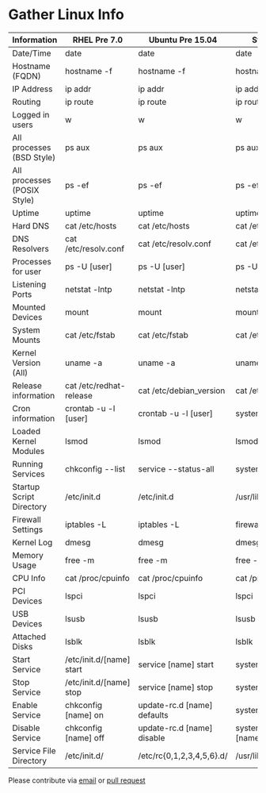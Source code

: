 # Gather Linux Info

|Information|RHEL Pre 7.0|Ubuntu Pre 15.04|Systemd Based|
|---|---|---|---|
|Date/Time|date|date|date|
|Hostname (FQDN)|hostname -f|hostname -f|hostname -f|
|IP Address|ip addr|ip addr|ip addr|
|Routing|ip route|ip route|ip route|
|Logged in users|w|w|w|
|All processes (BSD Style)|ps aux|ps aux|ps aux|
|All processes (POSIX Style)|ps -ef|ps -ef|ps -ef|
|Uptime|uptime|uptime|uptime|
|Hard DNS|cat /etc/hosts|cat /etc/hosts|cat /etc/hosts|
|DNS Resolvers|cat /etc/resolv.conf|cat /etc/resolv.conf|cat /etc/resolv.conf|
|Processes for user|ps -U [user]|ps -U [user]|ps -U [user]|
|Listening Ports|netstat -lntp|netstat -lntp|netstat -lntp|
|Mounted Devices|mount|mount|mount|
|System Mounts|cat /etc/fstab|cat /etc/fstab|cat /etc/fstab|
|Kernel Version (All)|uname -a|uname -a|uname -a|
|Release information|cat /etc/redhat-release|cat /etc/debian_version|cat /etc/os-release|
|Cron information|crontab -u -l [user]|crontab -u -l [user]|systemctl list-timers|
|Loaded Kernel Modules|lsmod|lsmod|lsmod|
|Running Services|chkconfig --list|service --status-all|systemctl list-units|
|Startup Script Directory|/etc/init.d|/etc/init.d|/usr/lib/systemd/system|
|Firewall Settings|iptables -L|iptables -L|firewall-cmd --list-all|
|Kernel Log|dmesg|dmesg|dmesg|
|Memory Usage|free -m|free -m|free -m|
|CPU Info|cat /proc/cpuinfo|cat /proc/cpuinfo|cat /proc/cpuinfo|
|PCI Devices|lspci|lspci|lspci|
|USB Devices|lsusb|lsusb|lsusb|
|Attached Disks|lsblk|lsblk|lsblk|
|Start Service|/etc/init.d/[name] start|service [name] start|systemctl start [name]|
|Stop Service|/etc/init.d/[name] stop|service [name] stop|systemctl stop [name]|
|Enable Service|chkconfig [name] on|update-rc.d [name] defaults|systemctl enable [name]|
|Disable Service|chkconfig [name] off|update-rc.d [name] disable|systemctl disable [name]|
|Service File Directory|/etc/init.d/|/etc/rc{0,1,2,3,4,5,6}.d/|/usr/lib/systemd/system/|




Please contribute via [email](mailto:linuxinfo@hexb.it) or [pull request](https://github.com/jadams/linux-info/pull/new/master)

